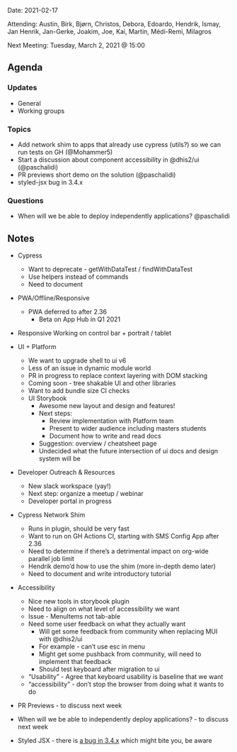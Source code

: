 Date: 2021-02-17

Attending: Austin, Birk, Bjørn, Christos, Debora, Edoardo, Hendrik, Ismay, Jan Henrik, Jan-Gerke, Joakim, Joe, Kai, Martin, Médi-Remi, Milagros

Next Meeting: Tuesday, March 2, 2021 @ 15:00

## Agenda

### Updates
- General
- Working groups

### Topics
- Add network shim to apps that already use cypress (utils?) so we can run tests on GH (@Mohammer5)
- Start a discussion about component accessibility in @dhis2/ui (@paschalidi)
- PR previews short demo on the solution (@paschalidi)
- styled-jsx bug in 3.4.x

### Questions
- When will we be able to deploy independently applications? @paschalidi

## Notes


* Cypress
    * Want to deprecate - getWithDataTest / findWithDataTest
    * Use helpers instead of commands
    * Need to document
* PWA/Offline/Responsive
    * PWA deferred to after 2.36
        * Beta on App Hub in Q1 2021
* Responsive Working on control bar + portrait / tablet
* UI + Platform
    * We want to upgrade shell to ui v6
    * Less of an issue in dynamic module world
    * PR in progress to replace context layering with DOM stacking
    * Coming soon - tree shakable UI and other libraries
    * Want to add bundle size CI checks
    * UI Storybook
        * Awesome new layout and design and features!
        * Next steps:
            * Review implementation with Platform team
            * Present to wider audience including masters students
            * Document how to write and read docs
        * Suggestion: overview / cheatsheet page
        * Undecided what the future intersection of ui docs and design system will be
* Developer Outreach & Resources
    * New slack workspace (yay!)
    * Next step: organize a meetup / webinar
    * Developer portal in progress

* Cypress Network Shim
    * Runs in plugin, should be very fast
    * Want to run on GH Actions CI, starting with SMS Config App after 2.36
    * Need to determine if there’s a detrimental impact on org-wide parallel job limit
    * Hendrik demo’d how to use the shim (more in-depth demo later)
    * Need to document and write introductory tutorial
* Accessibility
    * Nice new tools in storybook plugin
    * Need to align on what level of accessibility we want
    * Issue - MenuItems not tab-able
    * Need some user feedback on what they actually want
        * Will get some feedback from community when replacing MUI with @dhis2/ui
        * For example - can’t use esc in menu
        * Might get some pushback from community, will need to implement that feedback
        * Should test keyboard after migration to ui
    * “Usability” - Agree that keyboard usability is baseline that we want
    *  “accessibility” - don’t stop the browser from doing what it wants to do
* PR Previews - to discuss next week
* When will we be able to independently deploy applications? - to discuss next week
* Styled JSX - there is [a bug in 3.4.x](https://github.com/vercel/styled-jsx/issues/695) which might bite you, be aware
